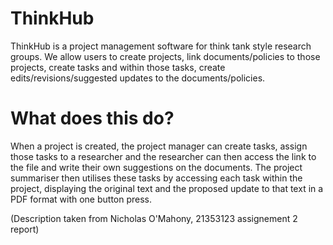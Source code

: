 # ThinkHub
ThinkHub is a project management software for think tank style research groups. We allow users to create projects, link documents/policies to those projects, create tasks and within those tasks, create edits/revisions/suggested updates to the documents/policies.

# What does this do?
When a project is created, the project manager can create tasks, assign those tasks to a researcher and the researcher can then access the link to the file and write their own suggestions on the documents. The project summariser then utilises these tasks by accessing each task within the project, displaying the original text and the proposed update to that text in a PDF format with one button press. 

(Description taken from Nicholas O'Mahony, 21353123 assignement 2 report)
